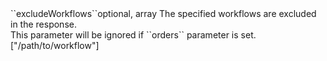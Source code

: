 <tr><td>``excludeWorkflows``</td><td>optional, array</td>
<td>The specified workflows are excluded in the response.<br/>
This parameter will be ignored if ``orders`` parameter is set.</td>
<td> ["/path/to/workflow"]</td>
<td></td>
</tr>
